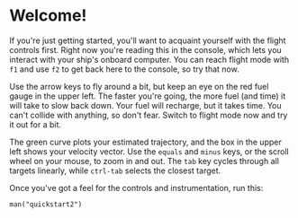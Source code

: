 # Welcome!

If you're just getting started, you'll want to acquaint yourself with
the flight controls first. Right now you're reading this in the console,
which lets you interact with your ship's onboard computer. You can reach
flight mode with `f1` and use `f2` to get back here to the console, so try
that now.

Use the arrow keys to fly around a bit, but keep an eye on the red
fuel gauge in the upper left. The faster you're going, the more fuel
(and time) it will take to slow back down. Your fuel will recharge,
but it takes time. You can't collide with anything, so don't
fear. Switch to flight mode now and try it out for a bit.

The green curve plots your estimated trajectory, and the box in the upper left
shows your velocity vector. Use the `equals` and `minus` keys, or the scroll
wheel on your mouse, to zoom in and out. The `tab` key cycles through all
targets linearly, while `ctrl-tab` selects the closest target.

Once you've got a feel for the controls and instrumentation, run this:

    man("quickstart2")
